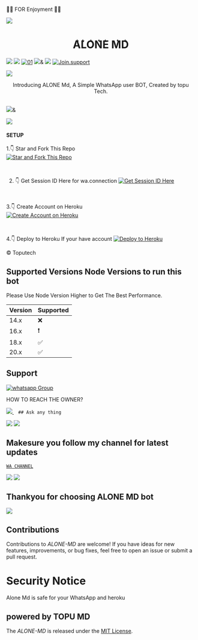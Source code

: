 🍒🍓  FOR Enjoyment 🍓🍒


<a><img src='https://i.imgur.com/LyHic3i.gif'/></a>
 <h1 align="center"> A͛L͛O͛N͛E͛ M͛D͛ </h1>
<a><img src='https://i.imgur.com/LyHic3i.gif'/></a>
<a><img src='https://i.imgur.com/LyHic3i.gif'/></a>
        <a href="https://ibb.co/N6NMDtn"><img src="https://files.catbox.moe/dvtd9j.jpg" alt="01" border="0" /></a>                     
<a><img src='https://i.imgur.com/LyHic3i.gif'/>&</a>
<a><img src='https://i.imgur.com/LyHic3i.gif'/></a>
<a href='https://whatsapp.com/channel/0029VaeRrcnADTOKzivM0S1r' target="_blank"><img alt='Join.support' src='https://img.shields.io/badge/Join for support...-100000?style=for-the-badge&logo=scan&logoColor=white&labelColor=black&color=skyblue'/></a>


<a><img src='https://i.imgur.com/LyHic3i.gif'/></a>
 
<p align="center"> Introducing ALONE Md, A Simple WhatsApp user BOT, Created by topu Tech.
</p>

  <a href="https://ibb.co/N6NMDtn"><mp4 src="https://files.catbox.moe/dvtd9j.jpg" alt="01" border="0" /></a>                     
<a><img src='https://i.imgur.com/LyHic3i.gif'/>&</a>
 




<a><img src='https://i.imgur.com/LyHic3i.gif'/></a>


#### SETUP

1.👇 Star and Fork This Repo  
[![Star and Fork This Repo](https://img.shields.io/static/v1?label=Star%20%26%20Fork%20This%20Repo&message=GitHub&color=181717&style=for-the-badge&logo=github&logoColor=white)](https://github.com/Toputech/ALONE-MD-V1/fork)  

<br>

2. 👇 Get Session ID Here for wa.connection
[![Get Session ID Here](https://img.shields.io/static/v1?label=Session%20ID&message=Generate&color=FF4500&style=for-the-badge&logo=firefox&logoColor=orange)](https://topu-scanner.onrender.com/pair) 


<br>

3.👇 Create Account on Heroku  
[![Create Account on Heroku](https://img.shields.io/static/v1?label=Create%20Account&message=Heroku&color=430098&style=for-the-badge&logo=heroku&logoColor=red)](https://heroku.com)  

<br>

4.👇 Deploy to Heroku If your have account
[![Deploy to Heroku](https://img.shields.io/static/v1?label=Deploy%20to&message=Heroku&color=430098&style=for-the-badge&logo=heroku&logoColor=white)](https://dashboard.heroku.com/new?template=https://github.com/Toputech/turn-meh)  


   © Toputech 


   
## Supported Versions Node Versions to run this bot

Please Use Node Version Higher to Get The Best Performance.

| Version | Supported          |
| ------- | ------------------ |
| 14.x   | :x: |
| 16.x   | ❗                |
| 18.x   | :white_check_mark: |
| 20.x   | ✅                |

## Support 
<a href="https://whatsapp.com/channel/0029VaeRrcnADTOKzivM0S1r" target="_blank">
    <img alt="whatsapp Group" src="https://img.shields.io/badge/ Whatsapp Support Channel -25D366?style=for-the-badge&logo=whatsapp&logoColor=white" />
  </a>
</p>


HOW TO REACH THE OWNER? 
 
   
   <a href="https://wa.me/c/+255673750170">
    <img src="https://img.shields.io/badge/WhatsApp-25D366?style=for-the-badge&logo=whatsapp&logoColor=white" />
  </a>&nbsp;&nbsp;
   <a

    ## Ask any thing
<a><img src='https://i.imgur.com/LyHic3i.gif'/></a>
<a><img src='https://i.imgur.com/LyHic3i.gif'/></a>



## Makesure you follow my channel for latest updates 
 [`WA CHANNEL`](https://whatsapp.com/channel/0029VaeRrcnADTOKzivM0S1r)



<a><img src='https://i.imgur.com/LyHic3i.gif'/></a>
<a><img src='https://i.imgur.com/LyHic3i.gif'/></a>
   
   
## Thankyou for choosing ALONE MD bot 


<a><img src='https://i.imgur.com/LyHic3i.gif'/></a>

## Contributions


Contributions to *ALONE-MD* are welcome! If you have ideas for new features, improvements, or bug fixes, feel free to open an issue or submit a pull request.

# Security Notice
Alone Md is safe for your WhatsApp and heroku



## powered by TOPU MD



The *ALONE-MD* is released under the [MIT License](https://opensource.org/licenses/MIT).

